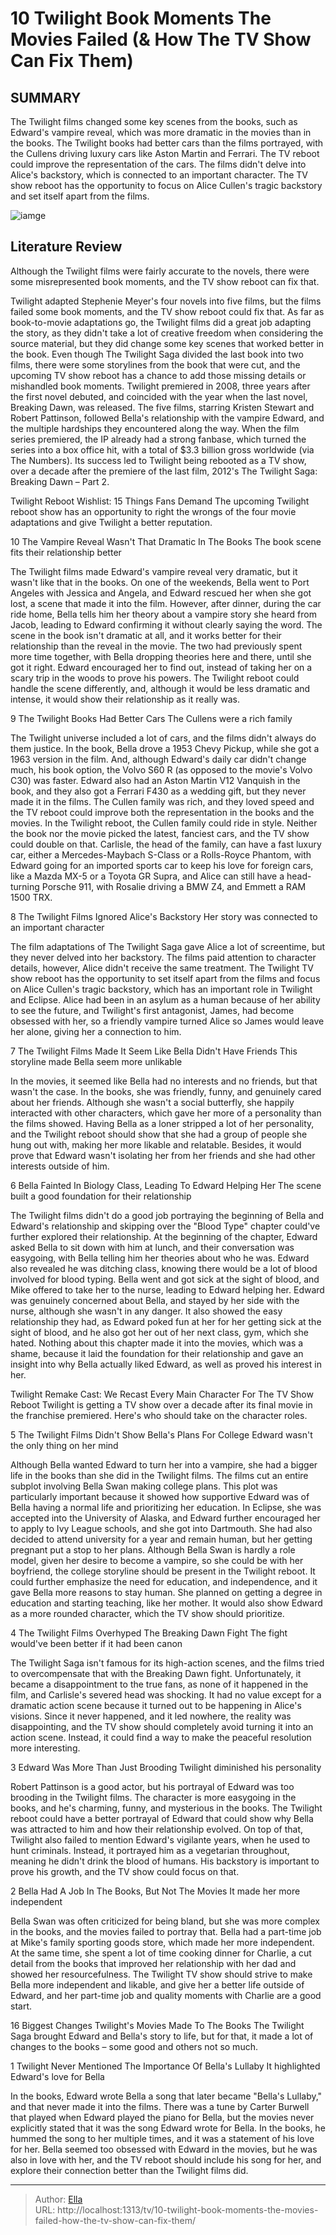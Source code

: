 # 10 Twilight Book Moments The Movies Failed (&amp; How The TV Show Can Fix Them)


## SUMMARY 


 The Twilight films changed some key scenes from the books, such as Edward&#39;s vampire reveal, which was more dramatic in the movies than in the books. 
 The Twilight books had better cars than the films portrayed, with the Cullens driving luxury cars like Aston Martin and Ferrari. The TV reboot could improve the representation of the cars. 
 The films didn&#39;t delve into Alice&#39;s backstory, which is connected to an important character. The TV show reboot has the opportunity to focus on Alice Cullen&#39;s tragic backstory and set itself apart from the films. 

![iamge](https://static1.srcdn.com/wordpress/wp-content/uploads/2024/01/twilight-book-moments-movies-failed-tv-show-fix.jpg)

## Literature Review
Although the Twilight films were fairly accurate to the novels, there were some misrepresented book moments, and the TV show reboot can fix that.




Twilight adapted Stephenie Meyer&#39;s four novels into five films, but the films failed some book moments, and the TV show reboot could fix that. As far as book-to-movie adaptations go, the Twilight films did a great job adapting the story, as they didn&#39;t take a lot of creative freedom when considering the source material, but they did change some key scenes that worked better in the book. Even though The Twilight Saga divided the last book into two films, there were some storylines from the book that were cut, and the upcoming TV show reboot has a chance to add those missing details or mishandled book moments.
Twilight premiered in 2008, three years after the first novel debuted, and coincided with the year when the last novel, Breaking Dawn, was released. The five films, starring Kristen Stewart and Robert Pattinson, followed Bella&#39;s relationship with the vampire Edward, and the multiple hardships they encountered along the way. When the film series premiered, the IP already had a strong fanbase, which turned the series into a box office hit, with a total of $3.3 billion gross worldwide (via The Numbers). Its success led to Twilight being rebooted as a TV show, over a decade after the premiere of the last film, 2012&#39;s The Twilight Saga: Breaking Dawn – Part 2.
            
 
 Twilight Reboot Wishlist: 15 Things Fans Demand 
The upcoming Twilight reboot show has an opportunity to right the wrongs of the four movie adaptations and give Twilight a better reputation.













 








 10  The Vampire Reveal Wasn&#39;t That Dramatic In The Books 
The book scene fits their relationship better
        

The Twilight films made Edward&#39;s vampire reveal very dramatic, but it wasn&#39;t like that in the books. On one of the weekends, Bella went to Port Angeles with Jessica and Angela, and Edward rescued her when she got lost, a scene that made it into the film. However, after dinner, during the car ride home, Bella tells him her theory about a vampire story she heard from Jacob, leading to Edward confirming it without clearly saying the word.
The scene in the book isn&#39;t dramatic at all, and it works better for their relationship than the reveal in the movie. The two had previously spent more time together, with Bella dropping theories here and there, until she got it right. Edward encouraged her to find out, instead of taking her on a scary trip in the woods to prove his powers. The Twilight reboot could handle the scene differently, and, although it would be less dramatic and intense, it would show their relationship as it really was.





 9  The Twilight Books Had Better Cars 
The Cullens were a rich family
        

The Twilight universe included a lot of cars, and the films didn&#39;t always do them justice. In the book, Bella drove a 1953 Chevy Pickup, while she got a 1963 version in the film. And, although Edward&#39;s daily car didn&#39;t change much, his book option, the Volvo S60 R (as opposed to the movie&#39;s Volvo C30) was faster. Edward also had an Aston Martin V12 Vanquish in the book, and they also got a Ferrari F430 as a wedding gift, but they never made it in the films. The Cullen family was rich, and they loved speed and the TV reboot could improve both the representation in the books and the movies.
In the Twilight reboot, the Cullen family could ride in style. Neither the book nor the movie picked the latest, fanciest cars, and the TV show could double on that. Carlisle, the head of the family, can have a fast luxury car, either a Mercedes-Maybach S-Class or a Rolls-Royce Phantom, with Edward going for an imported sports car to keep his love for foreign cars, like a Mazda MX-5 or a Toyota GR Supra, and Alice can still have a head-turning Porsche 911, with Rosalie driving a BMW Z4, and Emmett a RAM 1500 TRX.





 8  The Twilight Films Ignored Alice&#39;s Backstory 
Her story was connected to an important character
        

The film adaptations of The Twilight Saga gave Alice a lot of screentime, but they never delved into her backstory. The films paid attention to character details, however, Alice didn&#39;t receive the same treatment. The Twilight TV show reboot has the opportunity to set itself apart from the films and focus on Alice Cullen&#39;s tragic backstory, which has an important role in Twilight and Eclipse. Alice had been in an asylum as a human because of her ability to see the future, and Twilight&#39;s first antagonist, James, had become obsessed with her, so a friendly vampire turned Alice so James would leave her alone, giving her a connection to him.





 7  The Twilight Films Made It Seem Like Bella Didn&#39;t Have Friends 
This storyline made Bella seem more unlikable
        

In the movies, it seemed like Bella had no interests and no friends, but that wasn&#39;t the case. In the books, she was friendly, funny, and genuinely cared about her friends. Although she wasn&#39;t a social butterfly, she happily interacted with other characters, which gave her more of a personality than the films showed. Having Bella as a loner stripped a lot of her personality, and the Twilight reboot should show that she had a group of people she hung out with, making her more likable and relatable. Besides, it would prove that Edward wasn&#39;t isolating her from her friends and she had other interests outside of him.





 6  Bella Fainted In Biology Class, Leading To Edward Helping Her 
The scene built a good foundation for their relationship
        

The Twilight films didn&#39;t do a good job portraying the beginning of Bella and Edward&#39;s relationship and skipping over the &#34;Blood Type&#34; chapter could&#39;ve further explored their relationship. At the beginning of the chapter, Edward asked Bella to sit down with him at lunch, and their conversation was easygoing, with Bella telling him her theories about who he was. Edward also revealed he was ditching class, knowing there would be a lot of blood involved for blood typing. Bella went and got sick at the sight of blood, and Mike offered to take her to the nurse, leading to Edward helping her.
Edward was genuinely concerned about Bella, and stayed by her side with the nurse, although she wasn&#39;t in any danger. It also showed the easy relationship they had, as Edward poked fun at her for her getting sick at the sight of blood, and he also got her out of her next class, gym, which she hated. Nothing about this chapter made it into the movies, which was a shame, because it laid the foundation for their relationship and gave an insight into why Bella actually liked Edward, as well as proved his interest in her.
            
 
 Twilight Remake Cast: We Recast Every Main Character For The TV Show Reboot 
Twilight is getting a TV show over a decade after its final movie in the franchise premiered. Here&#39;s who should take on the character roles.









 5  The Twilight Films Didn&#39;t Show Bella&#39;s Plans For College 
Edward wasn&#39;t the only thing on her mind
        

Although Bella wanted Edward to turn her into a vampire, she had a bigger life in the books than she did in the Twilight films. The films cut an entire subplot involving Bella Swan making college plans. This plot was particularly important because it showed how supportive Edward was of Bella having a normal life and prioritizing her education. In Eclipse, she was accepted into the University of Alaska, and Edward further encouraged her to apply to Ivy League schools, and she got into Dartmouth. She had also decided to attend university for a year and remain human, but her getting pregnant put a stop to her plans.
Although Bella Swan is hardly a role model, given her desire to become a vampire, so she could be with her boyfriend, the college storyline should be present in the Twilight reboot. It could further emphasize the need for education, and independence, and it gave Bella more reasons to stay human. She planned on getting a degree in education and starting teaching, like her mother. It would also show Edward as a more rounded character, which the TV show should prioritize.





 4  The Twilight Films Overhyped The Breaking Dawn Fight 
The fight would&#39;ve been better if it had been canon


 







The Twilight Saga isn&#39;t famous for its high-action scenes, and the films tried to overcompensate that with the Breaking Dawn fight. Unfortunately, it became a disappointment to the true fans, as none of it happened in the film, and Carlisle&#39;s severed head was shocking. It had no value except for a dramatic action scene because it turned out to be happening in Alice&#39;s visions. Since it never happened, and it led nowhere, the reality was disappointing, and the TV show should completely avoid turning it into an action scene. Instead, it could find a way to make the peaceful resolution more interesting.





 3  Edward Was More Than Just Brooding 
Twilight diminished his personality


 







Robert Pattinson is a good actor, but his portrayal of Edward was too brooding in the Twilight films. The character is more easygoing in the books, and he&#39;s charming, funny, and mysterious in the books. The Twilight reboot could have a better portrayal of Edward that could show why Bella was attracted to him and how their relationship evolved. On top of that, Twilight also failed to mention Edward&#39;s vigilante years, when he used to hunt criminals. Instead, it portrayed him as a vegetarian throughout, meaning he didn&#39;t drink the blood of humans. His backstory is important to prove his growth, and the TV show could focus on that.





 2  Bella Had A Job In The Books, But Not The Movies 
It made her more independent


 







Bella Swan was often criticized for being bland, but she was more complex in the books, and the movies failed to portray that. Bella had a part-time job at Mike&#39;s family sporting goods store, which made her more independent. At the same time, she spent a lot of time cooking dinner for Charlie, a cut detail from the books that improved her relationship with her dad and showed her resourcefulness. The Twilight TV show should strive to make Bella more independent and likable, and give her a better life outside of Edward, and her part-time job and quality moments with Charlie are a good start.
            
 
 16 Biggest Changes Twilight&#39;s Movies Made To The Books 
The Twilight Saga brought Edward and Bella&#39;s story to life, but for that, it made a lot of changes to the books – some good and others not so much.









 1  Twilight Never Mentioned The Importance Of Bella&#39;s Lullaby 
It highlighted Edward&#39;s love for Bella
        

In the books, Edward wrote Bella a song that later became &#34;Bella&#39;s Lullaby,&#34; and that never made it into the films. There was a tune by Carter Burwell that played when Edward played the piano for Bella, but the movies never explicitly stated that it was the song Edward wrote for Bella. In the books, he hummed the song to her multiple times, and it was a statement of his love for her. Bella seemed too obsessed with Edward in the movies, but he was also in love with her, and the TV reboot should include his song for her, and explore their connection better than the Twilight films did.


---

> Author: [Ella](https://instagram.hk.cn/)  
> URL: http://localhost:1313/tv/10-twilight-book-moments-the-movies-failed-how-the-tv-show-can-fix-them/  

